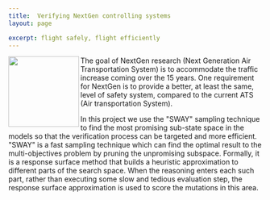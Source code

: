 ```yaml
---
title:  Verifying NextGen controlling systems
layout: page

excerpt: flight safely, flight efficiently
---
```

     
<img align=left width=140
 src="{{site.url}}/img/flight.png"> 
     
The goal of NextGen research (Next Generation Air Transportation System) is to accommodate the traffic increase coming over the 15 years. One requirement for NextGen is to provide a better, at least the same, level of safety system, compared to the current ATS (Air transportation System). 

In this project we use the "SWAY" sampling technique to find the most promising sub-state space in the models so that the verification process can be targeted and more efficient. "SWAY" is a fast sampling technique which can find the optimal result to the multi-objectives problem by pruning the unpromising subspace. Formally, it is a response surface method that builds a heuristic approximation to different parts of the search space. When the reasoning enters each such part, rather than executing some slow and tedious evaluation step, the response surface approximation is used to score the mutations in this area.